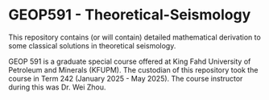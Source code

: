 # GEOP591 - Theoretical-Seismology
This repository contains (or will contain) detailed mathematical derivation to some classical solutions in theoretical seismology. 



GEOP 591 is a graduate special course offered at King Fahd University of Petroleum and Minerals (KFUPM). The custodian of this repository took the course in Term 242 (January 2025 - May 2025). The course instructor during this was Dr. Wei Zhou. 
